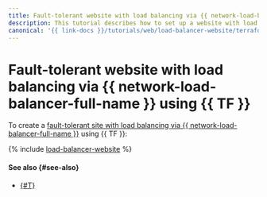 ```yaml
---
title: Fault-tolerant website with load balancing via {{ network-load-balancer-full-name }} using {{ TF }}
description: This tutorial describes how to set up a website with load balancing via {{ network-load-balancer-name }} between two availability zones with failure protection in one zone.
canonical: '{{ link-docs }}/tutorials/web/load-balancer-website/terraform'
---
```


# Fault-tolerant website with load balancing via {{ network-load-balancer-full-name }} using {{ TF }}


To create a [fault-tolerant site with load balancing via {{ network-load-balancer-full-name }}](index.md) using {{ TF }}:

{% include [load-balancer-website](../../../_tutorials/web/load-balancer-website-terraform.md) %}

#### See also {#see-also}

* [{#T}](console.md)
